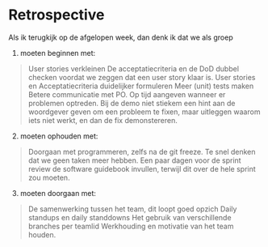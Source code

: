 Retrospective
=============

Als ik terugkijk op de afgelopen week, dan denk ik dat we als groep


1. moeten beginnen met:
> User stories verkleinen
> De acceptatiecriteria en de DoD dubbel checken voordat we zeggen dat een user story klaar is.
> User stories en Acceptatiecriteria duidelijker formuleren
> Meer (unit) tests maken
> Betere communicatie met PO. Op tijd aangeven wanneer er problemen optreden. Bij de demo niet stiekem een hint aan de woordgever geven om een probleem te fixen, maar uitleggen waarom iets niet werkt, en dan de fix demonstereren.

2. moeten ophouden met:
> Doorgaan met programmeren, zelfs na de git freeze.
> Te snel denken dat we geen taken meer hebben.
> Een paar dagen voor de sprint review de software guidebook invullen, terwijl dit over de hele sprint zou moeten.
 
3. moeten doorgaan met:
> De samenwerking tussen het team, dit loopt goed opzich
> Daily standups en daily standdowns
> Het gebruik van verschillende branches per teamlid
> Werkhouding en motivatie van het team houden.


